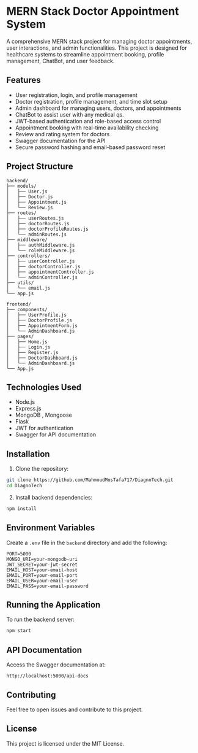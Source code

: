 # MERN Stack Doctor Appointment System

A comprehensive MERN stack project for managing doctor appointments, user interactions, and admin functionalities. This project is designed for healthcare systems to streamline appointment booking, profile management, ChatBot, and user feedback.

## Features

- User registration, login, and profile management
- Doctor registration, profile management, and time slot setup
- Admin dashboard for managing users, doctors, and appointments
- ChatBot to assist user with any medical qs.
- JWT-based authentication and role-based access control
- Appointment booking with real-time availability checking
- Review and rating system for doctors
- Swagger documentation for the API
- Secure password hashing and email-based password reset

## Project Structure

```
backend/
├── models/
│   ├── User.js
│   ├── Doctor.js
│   ├── Appointment.js
│   └── Review.js
├── routes/
│   ├── userRoutes.js
│   ├── doctorRoutes.js
│   ├── doctorProfileRoutes.js
│   └── adminRoutes.js
├── middleware/
│   ├── authMiddleware.js
│   └── roleMiddleware.js
├── controllers/
│   ├── userController.js
│   ├── doctorController.js
│   ├── appointmentController.js
│   └── adminController.js
├── utils/
│   └── email.js
└── app.js

frontend/
├── components/
│   ├── UserProfile.js
│   ├── DoctorProfile.js
│   ├── AppointmentForm.js
│   └── AdminDashboard.js
├── pages/
│   ├── Home.js
│   ├── Login.js
│   ├── Register.js
│   ├── DoctorDashboard.js
│   └── AdminDashboard.js
└── App.js
```

## Technologies Used

- Node.js
- Express.js
- MongoDB , Mongoose
- Flask
- JWT for authentication
- Swagger for API documentation

## Installation

1. Clone the repository:

```bash
git clone https://github.com/MahmoudMosTafa717/DiagnoTech.git
cd DiagnoTech
```

2. Install backend dependencies:

```bash
npm install
```

## Environment Variables

Create a `.env` file in the `backend` directory and add the following:

```
PORT=5000
MONGO_URI=your-mongodb-uri
JWT_SECRET=your-jwt-secret
EMAIL_HOST=your-email-host
EMAIL_PORT=your-email-port
EMAIL_USER=your-email-user
EMAIL_PASS=your-email-password
```

## Running the Application

To run the backend server:

```bash
npm start
```

## API Documentation

Access the Swagger documentation at:

```
http://localhost:5000/api-docs
```

## Contributing

Feel free to open issues and contribute to this project.

## License

This project is licensed under the MIT License.
